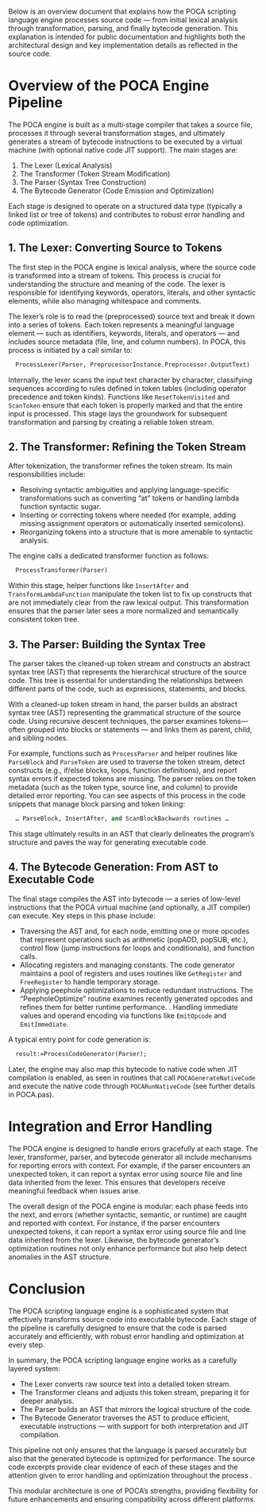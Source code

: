 
Below is an overview document that explains how the POCA scripting language engine processes source code — from initial lexical analysis through transformation, parsing, and finally bytecode generation. This explanation is intended for public documentation and highlights both the architectural design and key implementation details as reflected in the source code.

# Overview of the POCA Engine Pipeline

The POCA engine is built as a multi‐stage compiler that takes a source file, processes it through several transformation stages, and ultimately generates a stream of bytecode instructions to be executed by a virtual machine (with optional native code JIT support). The main stages are:

1. The Lexer (Lexical Analysis)
2. The Transformer (Token Stream Modification)
3. The Parser (Syntax Tree Construction)
4. The Bytecode Generator (Code Emission and Optimization)

Each stage is designed to operate on a structured data type (typically a linked list or tree of tokens) and contributes to robust error handling and code optimization.

## 1. The Lexer: Converting Source to Tokens

The first step in the POCA engine is lexical analysis, where the source code is transformed into a stream of tokens. This process is crucial for understanding the structure and meaning of the code. The lexer is responsible for identifying keywords, operators, literals, and other syntactic elements, while also managing whitespace and comments.

The lexer’s role is to read the (preprocessed) source text and break it down into a series of tokens. Each token represents a meaningful language element — such as identifiers, keywords, literals, and operators — and includes source metadata (file, line, and column numbers). In POCA, this process is initiated by a call similar to:

```pascal
  ProcessLexer(Parser, PreprocessorInstance.Preprocessor.OutputText)
```

Internally, the lexer scans the input text character by character, classifying sequences according to rules defined in token tables (including operator precedence and token kinds). Functions like `ResetTokenVisited` and `ScanToken` ensure that each token is properly marked and that the entire input is processed. This stage lays the groundwork for subsequent transformation and parsing by creating a reliable token stream.

## 2. The Transformer: Refining the Token Stream

After tokenization, the transformer refines the token stream. Its main responsibilities include:

- Resolving syntactic ambiguities and applying language-specific transformations such as converting “at” tokens or handling lambda function syntactic sugar.
- Inserting or correcting tokens where needed (for example, adding missing assignment operators or automatically inserted semicolons).
- Reorganizing tokens into a structure that is more amenable to syntactic analysis.

The engine calls a dedicated transformer function as follows:

```pascal
  ProcessTransformer(Parser)
```

Within this stage, helper functions like `InsertAfter` and `TransformLambdaFunction` manipulate the token list to fix up constructs that are not immediately clear from the raw lexical output. This transformation ensures that the parser later sees a more normalized and semantically consistent token tree.

## 3. The Parser: Building the Syntax Tree

The parser takes the cleaned-up token stream and constructs an abstract syntax tree (AST) that represents the hierarchical structure of the source code. This tree is essential for understanding the relationships between different parts of the code, such as expressions, statements, and blocks.

With a cleaned-up token stream in hand, the parser builds an abstract syntax tree (AST) representing the grammatical structure of the source code. Using recursive descent techniques, the parser examines tokens—often grouped into blocks or statements — and links them as parent, child, and sibling nodes.

For example, functions such as `ProcessParser` and helper routines like `ParseBlock` and `ParseToken` are used to traverse the token stream, detect constructs (e.g., if/else blocks, loops, function definitions), and report syntax errors if expected tokens are missing. The parser relies on the token metadata (such as the token type, source line, and column) to provide detailed error reporting. You can see aspects of this process in the code snippets that manage block parsing and token linking:

```pascal
  … ParseBlock, InsertAfter, and ScanBlockBackwards routines …
```

This stage ultimately results in an AST that clearly delineates the program’s structure and paves the way for generating executable code.

## 4. The Bytecode Generation: From AST to Executable Code

The final stage compiles the AST into bytecode — a series of low-level instructions that the POCA virtual machine (and optionally, a JIT compiler) can execute. Key steps in this phase include:

- Traversing the AST and, for each node, emitting one or more opcodes that represent operations such as arithmetic (popADD, popSUB, etc.), control flow (jump instructions for loops and conditionals), and function calls.
- Allocating registers and managing constants. The code generator maintains a pool of registers and uses routines like `GetRegister` and `FreeRegister` to handle temporary storage.
- Applying peephole optimizations to reduce redundant instructions. The “PeepholeOptimize” routine examines recently generated opcodes and refines them for better runtime performance.
. Handling immediate values and operand encoding via functions like `EmitOpcode` and `EmitImmediate`.

A typical entry point for code generation is:

```pascal
  result:=ProcessCodeGenerator(Parser);
```

Later, the engine may also map this bytecode to native code when JIT compilation is enabled, as seen in routines that call `POCAGenerateNativeCode` and execute the native code through `POCARunNativeCode` (see further details in POCA.pas).

# Integration and Error Handling

The POCA engine is designed to handle errors gracefully at each stage. The lexer, transformer, parser, and bytecode generator all include mechanisms for reporting errors with context. For example, if the parser encounters an unexpected token, it can report a syntax error using source file and line data inherited from the lexer. This ensures that developers receive meaningful feedback when issues arise.

The overall design of the POCA engine is modular: each phase feeds into the next, and errors (whether syntactic, semantic, or runtime) are caught and reported with context. For instance, if the parser encounters unexpected tokens, it can report a syntax error using source file and line data inherited from the lexer. Likewise, the bytecode generator’s optimization routines not only enhance performance but also help detect anomalies in the AST structure.

# Conclusion

The POCA scripting language engine is a sophisticated system that effectively transforms source code into executable bytecode. Each stage of the pipeline is carefully designed to ensure that the code is parsed accurately and efficiently, with robust error handling and optimization at every step.

In summary, the POCA scripting language engine works as a carefully layered system:

- The Lexer converts raw source text into a detailed token stream.
- The Transformer cleans and adjusts this token stream, preparing it for deeper analysis.
- The Parser builds an AST that mirrors the logical structure of the code.
- The Bytecode Generator traverses the AST to produce efficient, executable instructions — with support for both interpretation and JIT compilation.

This pipeline not only ensures that the language is parsed accurately but also that the generated bytecode is optimized for performance. The source code excerpts provide clear evidence of each of these stages and the attention given to error handling and optimization throughout the process .

This modular architecture is one of POCA’s strengths, providing flexibility for future enhancements and ensuring compatibility across different platforms.
